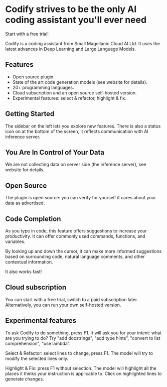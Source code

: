 # Codify strives to be the only AI coding assistant you'll ever need
Start with a free trial!

Codify is a coding assistant from Small Magellanic Cloud AI Ltd. It uses the latest advances in Deep Learning and Large Language Models.


## Features
- Open source plugin.
- State of the art code generation models (see website for details).
- 20+ programming languages.
- Cloud subscription and an open source self-hosted version.
- Experimental features: select & refactor, highlight & fix.

## Getting Started
The sidebar on the left lets you explore new features. There is also a status icon on at the bottom of the screen, it reflects communication with AI inference server.

## You Are In Control of Your Data
We are not collecting data on server side (the inference server), see website for details.

## Open Source
The plugin is open source: you can verify for yourself it cares about your data as advertised.

## Code Completion
As you type in code, this feature offers suggestions to increase your productivity. It can offer commonly used commands, functions, and variables.

By looking up and down the cursor, it can make more informed suggestions based on surrounding code, natural language comments, and other contextual information.

It also works fast!


## Cloud subscription
You can start with a free trial, switch to a paid subscription later. Alternatively, you can run your own self-hosted version.


## Experimental features
To ask Codify to do something, press F1. It will ask you for your intent: what are you trying to do? Try "add docstrings", "add type hints", "convert to list comprehension", "use lambda".

Select & Refactor: select lines to change, press F1. The model will try to modify the selected lines only.

Highlight & Fix: press F1 without selection. The model will highlight all the places it thinks your instruction is applicable to. Click on highlighted lines to generate changes.
